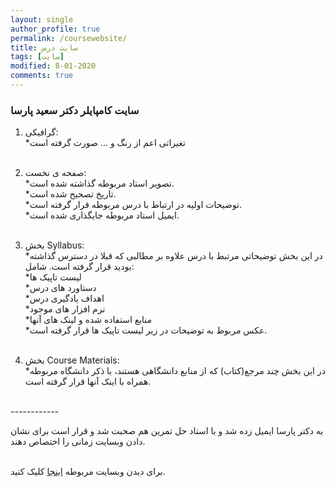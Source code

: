 ```yaml
---
layout: single
author_profile: true
permalink: /coursewebsite/
title: سایت درس 
tags: [سایت]
modified: 8-01-2020
comments: true
---
```


### سایت کامپایلر دکتر سعید پارسا

1) گرافیکی:<br>
    *تغیراتی اعم از رنگ و ... صورت گرفته است<br><br>

2) صفحه ی نخست:<br>
    *تصویر استاد مربوطه گذاشته شده است.<br>
    *تاریخ تصحیح شده است.<br>
    *توضیحات اولیه در ارتباط با درس مربوطه قرار گرفته است.<br>
    *ایمیل استاد مربوطه جایگذاری شده است.<br><br>

3) بخش Syllabus:<br>
    *در این بخش توضیحاتی مرتبط با درس علاوه بر مطالبی که قبلا در دسترس گذاشته بودید قرار گرفته است. شامل:<br>
        *لیست تاپیک ها<br>
        *دستاورد های درس<br>
        *اهداف یادگیری درس<br>
        *نرم افزار های موجود<br>
        *منابع استفاده شده و لینک های آنها<br>
    *عکس مربوط به توضیحات در زیر لیست تاپیک ها قرار گرفته است.<br><br>

4) بخش Course Materials:<br>
    *در این بخش چند مرجع(کتاب) که از منابع دانشگاهی هستند، با ذکر دانشگاه مربوطه همراه با اینک آنها قرار گرفته است.<br><br>


------------<br>

به دکتر پارسا ایمیل زده شد و با استاد حل تمرین هم صحبت شد و قرار است برای نشان دادن وبسایت زمانی را اختصاص دهند.<br><br>


برای دیدن وبسایت مربوطه  [اینجا](https://niusha-yaghini.github.io/course_template/) کلیک کنید. <br>

